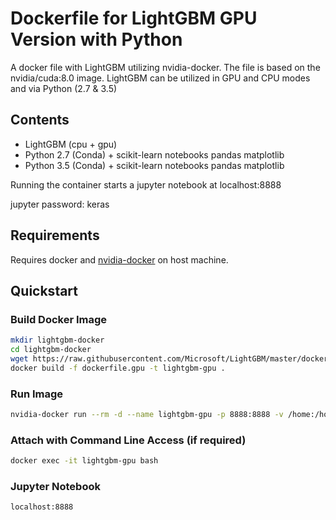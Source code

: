 # Dockerfile for LightGBM GPU Version with Python

A docker file with LightGBM utilizing nvidia-docker. The file is based on the nvidia/cuda:8.0 image. LightGBM can be utilized in GPU and CPU modes and via Python (2.7 & 3.5)

## Contents

- LightGBM (cpu + gpu)
- Python 2.7 (Conda) + scikit-learn notebooks pandas matplotlib
- Python 3.5 (Conda) + scikit-learn notebooks pandas matplotlib

Running the container starts a jupyter notebook at localhost:8888

jupyter password: keras

## Requirements

Requires docker and [nvidia-docker](https://github.com/NVIDIA/nvidia-docker) on host machine.

## Quickstart

### Build Docker Image

```sh
mkdir lightgbm-docker
cd lightgbm-docker
wget https://raw.githubusercontent.com/Microsoft/LightGBM/master/docker/gpu/dockerfile.gpu
docker build -f dockerfile.gpu -t lightgbm-gpu .
```

### Run Image

```sh
nvidia-docker run --rm -d --name lightgbm-gpu -p 8888:8888 -v /home:/home lightgbm-gpu
```

### Attach with Command Line Access (if required)

```sh
docker exec -it lightgbm-gpu bash
```

### Jupyter Notebook

```sh
localhost:8888
```
